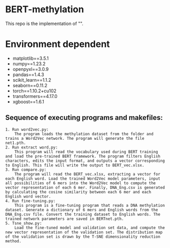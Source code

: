 # BERT-methylation
This repo is the implementation of "".
# Environment dependent
- matplotlib==3.5.1
- numpy==1.23.2
- openpyxl==3.0.9
- pandas==1.4.3
- scikit_learn==1.1.2
- seaborn==0.11.2
- torch==1.10.2+cu102
- transformers==4.17.0
- xgboost==1.6.1
## Sequence of executing programs and makefiles:
	1. Run word2vec.py:
		The program loads the methylation dataset from the folder and trains a Word2Vec network. The program will generate the file net1.pth.
	2. Run extract word.py:
		This program will read the vocabulary used during BERT training and load the pre-trained BERT framework. The program filters English characters, edits the input format, and outputs a vector corresponding to English. This file will write the output to BERT_vec.xlsx.
	3. Run compare.py:
		The program will read the BERT_vec.xlsx, extracting a vector for each English word. Load the trained Word2Vec model parameters, input all possibilities of 6 mers into the Word2Vec model to compute the vector representation of each 6 mer. Finally, DNA_Eng.csv is generated by calculating the cosine similarity between each 6 mer and each English word vector.
	4. Run fine-tuning.py:
		This program is a fine-tuning program that reads a DNA methylation dataset. Generate a dictionary of 6 mers and English words from the DNA_Eng.csv file. Convert the training dataset to English words. The trained network parameters are saved in BERTnet.pth.
	5. Tsne_show.py:
		Load the fine-tuned model and validation set data, and compute the new vector representation of the validation set. The distribution map of the validation set is drawn by the T-SNE dimensionality reduction method.
